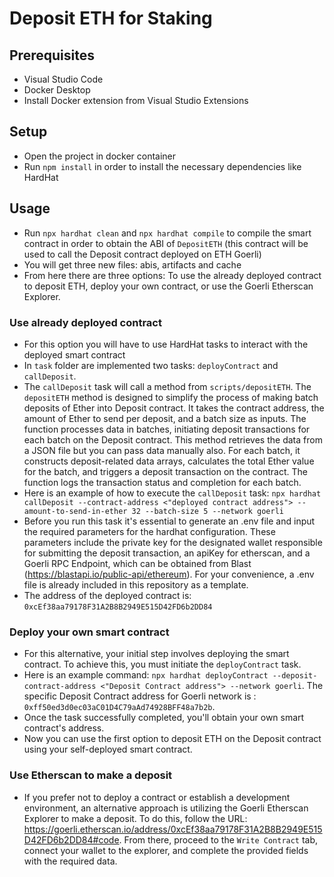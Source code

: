 # Deposit ETH for Staking

## Prerequisites


* Visual Studio Code
* Docker Desktop
* Install Docker extension from Visual Studio Extensions


## Setup

* Open the project in docker container
* Run `npm install` in order to install the necessary dependencies like HardHat

## Usage

* Run `npx hardhat clean` and `npx hardhat compile` to compile the smart contract in order to obtain the ABI of `DepositETH` (this contract will be used to call the Deposit contract deployed on ETH Goerli)
* You will get three new files: abis, artifacts and cache
* From here there are three options: To use the already deployed contract to deposit ETH, deploy your own contract, or use the Goerli Etherscan Explorer. 

### Use already deployed contract

* For this option you will have to use HardHat tasks to interact with the deployed smart contract
* In `task` folder are implemented two tasks: `deployContract` and `callDeposit`.
* The `callDeposit` task will call a method from `scripts/depositETH`. The `depositETH` method is designed to simplify the process of making batch deposits of Ether into Deposit contract. It takes the contract address, the amount of Ether to send per deposit, and a batch size as inputs. The function processes data in batches, initiating deposit transactions for each batch on the Deposit contract. This method retrieves the data from a JSON file but you can pass data manually also. For each batch, it constructs deposit-related data arrays, calculates the total Ether value for the batch, and triggers a deposit transaction on the contract. The function logs the transaction status and completion for each batch.
* Here is an example of how to execute the `callDeposit` task:
  `npx hardhat callDeposit --contract-address <"deployed contract address"> --amount-to-send-in-ether 32 --batch-size 5 --network goerli`
* Before you run this task it's essential to generate an .env file and input the required parameters for the hardhat configuration. These parameters include the private key for the designated wallet responsible for submitting the deposit transaction, an apiKey for etherscan, and a Goerli RPC Endpoint, which can be obtained from Blast (https://blastapi.io/public-api/ethereum). For your convenience, a .env file is already included in this repository as a template.
* The address of the deployed contract is: `0xcEf38aa79178F31A2B8B2949E515D42FD6b2DD84`


### Deploy your own smart contract

* For this alternative, your initial step involves deploying the smart contract. To achieve this, you must initiate the  `deployContract` task.
* Here is an example command: `npx hardhat deployContract --deposit-contract-address <"Deposit Contract address"> --network goerli`. The specific Deposit Contract address for Goerli network is : `0xff50ed3d0ec03aC01D4C79aAd74928BFF48a7b2b`.
* Once the task successfully completed, you'll obtain your own smart contract's address.
* Now you can use the first option to deposit ETH on the Deposit contract using your self-deployed smart contract.


### Use Etherscan to make a deposit

* If you prefer not to deploy a contract or establish a development environment, an alternative approach is utilizing the Goerli Etherscan Explorer to make a deposit. To do this, follow the URL: https://goerli.etherscan.io/address/0xcEf38aa79178F31A2B8B2949E515D42FD6b2DD84#code. From there, proceed to the `Write Contract` tab, connect your wallet to the explorer, and complete the provided fields with the required data.




